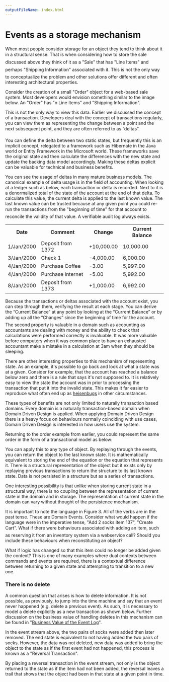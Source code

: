 ```yaml
---
outputFileName: index.html
---
```


# Events as a storage mechanism

When most people consider storage for an object they tend to think about it in a structural sense. That is when considering how to store the sale discussed above they think of it as a "Sale" that has "Line Items" and perhaps "Shipping Information" associated with it. This is not the only way to conceptualize the problem and other solutions offer different and often interesting architectural properties.

Consider the creation of a small "Order" object for a web-based sale system. Most developers would envision something similar to the image below. An "Order" has "n Line Items" and "Shipping Information".

<!-- ![A simplified structural model of an order][1] -->

This is not the only way to view this data. Earlier we discussed the concept of a transaction. Developers deal with the concept of transactions regularly, you can view them as representing the change between a point and the next subsequent point, and they are often referred to as “deltas”.

You can define the delta between two static states, but frequently this is an implicit concept, relegated to a framework such as Hibernate in the Java world or Entity Framework in the Microsoft world. These frameworks save the original state and then calculate the differences with the new state and update the backing data model accordingly. Making these deltas explicit can be valuable for technical and business benefits.

You can see the usage of deltas in many mature business models. The canonical example of delta usage is in the field of accounting. When looking at a ledger such as below, each transaction or delta is recorded. Next to it is a denormalized total of the state of the account at the end of that delta. To calculate this value, the current delta is applied to the last known value. The last known value can be trusted because at any given point you could re-run the transactions from the "beginning of time" for that account to reconcile the validity of that value. A verifiable audit log always exists.

<table class="table">
  <tr>
    <th>Date</th>
    <th>Comment</th>
    <th>Change</th>
    <th>Current Balance</th>
  </tr>

  <tr>
    <td>1/Jan/2000</td>
    <td>Deposit from 1372</td>
    <td>+10,000.00</td>
    <td>10,000.00</td>
  </tr>

  <tr>
    <td>3/Jan/2000</td>
    <td>Check 1</td>
    <td>-4,000.00</td>
    <td>6,000.00</td>
  </tr>

  <tr>
    <td>4/Jan/2000</td>
    <td>Purchase Coffee</td>
    <td>-3.00</td>
    <td>5,997.00</td>
  </tr>

  <tr>
    <td>4/Jan/2000</td>
    <td>Purchase Internet</td>
    <td>-5.00</td>
    <td>5,992.00</td>
  </tr>

  <tr>
    <td>8/Jan/2000</td>
    <td>Deposit from 1373</td>
    <td>+1,000.00</td>
    <td>6,992.00</td>
  </tr>
</table>

Because the transactions or deltas associated with the account exist, you can step through them, verifying the result at each stage. You can derive the “Current Balance” at any point  by looking at the “Current Balance” or by adding up all the “Changes” since the beginning of time for the account. The second property is valuable in a domain such as accounting as accountants are dealing with money and the ability to check that calculations were performed correctly is invaluable. It was more valuable before computers when it was common place to have an exhausted accountant make a mistake in a calculation at 3am when they should be sleeping.

There are other interesting properties to this mechanism of representing state. As an example, it's possible to go back and look at what a state was at a given. Consider for example, that the account has reached a balance below zero and there is a rule that says it's not supposed to. It is relatively easy to view the state the account was in prior to processing the transaction that put it into the invalid state. This makes it far easier to reproduce what often end up as [heisenbugs](https://en.wikipedia.org/wiki/Heisenbug) in other circumstances.

These types of benefits are not only limited to naturally transaction based domains. Every domain is a naturally transaction-based domain when Domain Driven Design is applied. When applying Domain Driven Design there is a heavy focus on behaviours normally coinciding with use cases, Domain Driven Design is interested in how users use the system.

Returning to the order example from earlier, you could represent the same order in the form of a transactional model as below:

<!-- ![Transactional view of an order][2] -->

You can apply this to any type of object. By replaying through the events, you can return the object to the last known state. It is mathematically equivalent to storing the end of the equation or the equation that represents it. There is a structural representation of the object but it exists only by replaying previous transactions to return the structure to its last known state. Data is not persisted in a structure but as a series of transactions.

One interesting possibility is that unlike when storing current state in a structural way, there is no coupling between the representation of current state in the domain and in storage. The representation of current state in the domain can vary without thought of the persistence mechanism.

It is important to note the language in Figure 3. All of the verbs are in the past tense. These are Domain Events. Consider what would happen if the language were in the imperative tense, "Add 2 socks item 137", "Create Cart". What if there were behaviours associated with adding an item, such as reserving it from an inventory system via a webservice call? Should you include these behaviours when reconstituting an object?

What if logic has changed so that this item could no longer be added given the context? This is one of many examples where dual contexts between commands and events are required, there is a contextual difference between returning to a given state and attempting to transition to a new one.

### There is no delete

A common question that arises is how to delete information. It is not possible, as previously, to jump into the time machine and say that an event never happened (e.g. delete a previous event). As such, it is necessary to model a delete explicitly as a new transaction as shown below. Further discussion on the business value of handling deletes in this mechanism can be found in "[Business Value of the Event Log](~/event-sourcing-basics/business-value-of-the-event-log.md)".

<!-- ![Transactional view of an order with delete][3] -->

In the event stream above, the two pairs of socks were added then later removed. The end state is equivalent to not having added the two pairs of socks. However, the data was not deleted, new data was added to bring the object to the state as if the first event had not happened, this process is known as a "Reversal Transaction".

By placing a reversal transaction in the event stream, not only is the object returned to the state as if the item had not been added, the reversal leaves a trail that shows that the object had been in that state at a given point in time.
